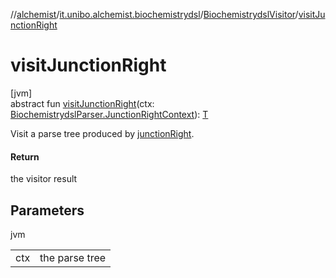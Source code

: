 //[alchemist](../../../index.md)/[it.unibo.alchemist.biochemistrydsl](../index.md)/[BiochemistrydslVisitor](index.md)/[visitJunctionRight](visit-junction-right.md)

# visitJunctionRight

[jvm]\
abstract fun [visitJunctionRight](visit-junction-right.md)(ctx: [BiochemistrydslParser.JunctionRightContext](../-biochemistrydsl-parser/-junction-right-context/index.md)): [T](../../it.unibo.alchemist.model.implementations.environments/-limited-continuos2-d/index.md)

Visit a parse tree produced by [junctionRight](../-biochemistrydsl-parser/junction-right.md).

#### Return

the visitor result

## Parameters

jvm

| | |
|---|---|
| ctx | the parse tree |
